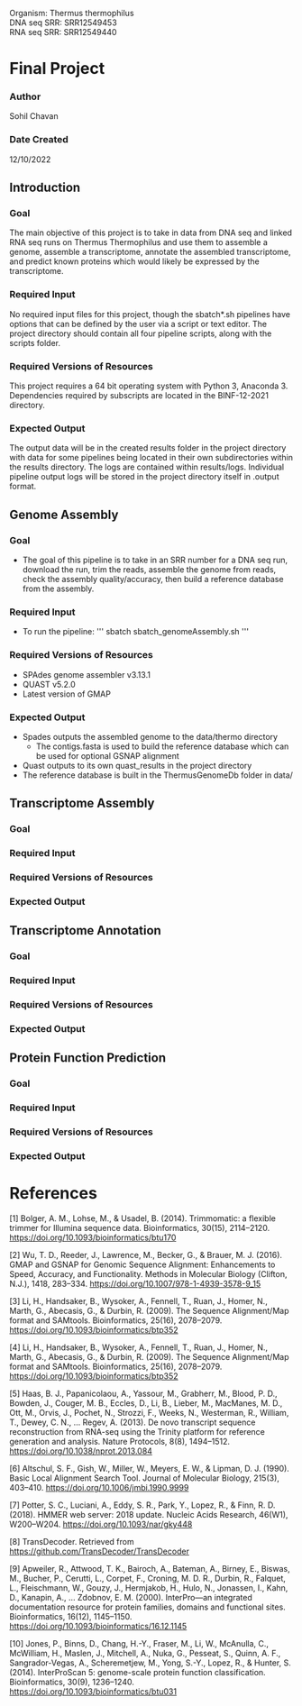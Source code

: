 Organism: Thermus thermophilus</br>
DNA seq SRR: SRR12549453</br>
RNA seq SRR: SRR12549440</br>

# Final Project

### Author

Sohil Chavan

### Date Created

12/10/2022

## Introduction

### Goal

The main objective of this project is to take in data from DNA seq and linked RNA seq runs on Thermus Thermophilus and use them to assemble a genome, assemble a transcriptome, annotate the assembled transcriptome, and predict known proteins which would likely be expressed by the transcriptome.

### Required Input

No required input files for this project, though the sbatch*.sh pipelines have options that can be defined by the user via a script or text editor. The project directory should contain all four pipeline scripts, along with the scripts folder.

### Required Versions of Resources

This project requires a 64 bit operating system with Python 3, Anaconda 3. Dependencies required by subscripts are located in the BINF-12-2021 directory.

### Expected Output

The output data will be in the created results folder in the project directory with data for some pipelines being located in their own subdirectories within the results directory. The logs are contained within results/logs. Individual pipeline output logs will be stored in the project directory itself in .output format.

## Genome Assembly

### Goal

* The goal of this pipeline is to take in an SRR number for a DNA seq run, download the run, trim the reads, assemble the genome from reads, check the assembly quality/accuracy, then build a reference database from the assembly.

### Required Input

* To run the pipeline:
'''
sbatch sbatch_genomeAssembly.sh
'''

### Required Versions of Resources

* SPAdes genome assembler v3.13.1
* QUAST v5.2.0
* Latest version of GMAP

### Expected Output

* Spades outputs the assembled genome to the data/thermo directory
  * The contigs.fasta is used to build the reference database which can be used for optional GSNAP alignment
* Quast outputs to its own quast_results in the project directory
* The reference database is built in the ThermusGenomeDb folder in data/

## Transcriptome Assembly

### Goal



### Required Input



### Required Versions of Resources



### Expected Output



## Transcriptome Annotation

### Goal



### Required Input



### Required Versions of Resources



### Expected Output



## Protein Function Prediction

### Goal



### Required Input



### Required Versions of Resources



### Expected Output



# References

[1] Bolger, A. M., Lohse, M., & Usadel, B. (2014). Trimmomatic: a flexible trimmer for Illumina sequence data. Bioinformatics, 30(15), 2114–2120. https://doi.org/10.1093/bioinformatics/btu170

[2] Wu, T. D., Reeder, J., Lawrence, M., Becker, G., & Brauer, M. J. (2016). GMAP and GSNAP for Genomic Sequence Alignment: Enhancements to Speed, Accuracy, and Functionality. Methods in Molecular Biology (Clifton, N.J.), 1418, 283–334. https://doi.org/10.1007/978-1-4939-3578-9_15

[3] Li, H., Handsaker, B., Wysoker, A., Fennell, T., Ruan, J., Homer, N., Marth, G., Abecasis, G., & Durbin, R. (2009). The Sequence Alignment/Map format and SAMtools. Bioinformatics, 25(16), 2078–2079. https://doi.org/10.1093/bioinformatics/btp352

[4] Li, H., Handsaker, B., Wysoker, A., Fennell, T., Ruan, J., Homer, N., Marth, G., Abecasis, G., & Durbin, R. (2009). The Sequence Alignment/Map format and SAMtools. Bioinformatics, 25(16), 2078–2079. https://doi.org/10.1093/bioinformatics/btp352

[5] Haas, B. J., Papanicolaou, A., Yassour, M., Grabherr, M., Blood, P. D., Bowden, J., Couger, M. B., Eccles, D., Li, B., Lieber, M., MacManes, M. D., Ott, M., Orvis, J., Pochet, N., Strozzi, F., Weeks, N., Westerman, R., William, T., Dewey, C. N., … Regev, A. (2013). De novo transcript sequence reconstruction from RNA-seq using the Trinity platform for reference generation and analysis. Nature Protocols, 8(8), 1494–1512. https://doi.org/10.1038/nprot.2013.084

[6] Altschul, S. F., Gish, W., Miller, W., Meyers, E. W., & Lipman, D. J. (1990). Basic Local Alignment Search Tool. Journal of Molecular Biology, 215(3), 403–410. https://doi.org/10.1006/jmbi.1990.9999

[7] Potter, S. C., Luciani, A., Eddy, S. R., Park, Y., Lopez, R., & Finn, R. D. (2018). HMMER web server: 2018 update. Nucleic Acids Research, 46(W1), W200–W204. https://doi.org/10.1093/nar/gky448

[8] TransDecoder. Retrieved from https://github.com/TransDecoder/TransDecoder

[9] Apweiler, R., Attwood, T. K., Bairoch, A., Bateman, A., Birney, E., Biswas, M., Bucher, P., Cerutti, L., Corpet, F., Croning, M. D. R., Durbin, R., Falquet, L., Fleischmann, W., Gouzy, J., Hermjakob, H., Hulo, N., Jonassen, I., Kahn, D., Kanapin, A., … Zdobnov, E. M. (2000). InterPro—an integrated documentation resource for protein families, domains and functional sites. Bioinformatics, 16(12), 1145–1150. https://doi.org/10.1093/bioinformatics/16.12.1145

[10] Jones, P., Binns, D., Chang, H.-Y., Fraser, M., Li, W., McAnulla, C., McWilliam, H., Maslen, J., Mitchell, A., Nuka, G., Pesseat, S., Quinn, A. F., Sangrador-Vegas, A., Scheremetjew, M., Yong, S.-Y., Lopez, R., & Hunter, S. (2014). InterProScan 5: genome-scale protein function classification. Bioinformatics, 30(9), 1236–1240. https://doi.org/10.1093/bioinformatics/btu031
